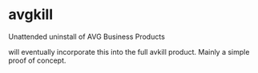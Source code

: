 # avgkill
Unattended uninstall of AVG Business Products

will eventually incorporate this into the full avkill product. Mainly a simple proof of concept.
